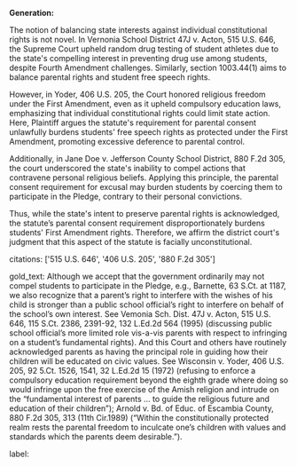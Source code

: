 **Generation:**

The notion of balancing state interests against individual constitutional rights is not novel. In Vernonia School District 47J v. Acton, 515 U.S. 646, the Supreme Court upheld random drug testing of student athletes due to the state's compelling interest in preventing drug use among students, despite Fourth Amendment challenges. Similarly, section 1003.44(1) aims to balance parental rights and student free speech rights. 

However, in Yoder, 406 U.S. 205, the Court honored religious freedom under the First Amendment, even as it upheld compulsory education laws, emphasizing that individual constitutional rights could limit state action. Here, Plaintiff argues the statute's requirement for parental consent unlawfully burdens students' free speech rights as protected under the First Amendment, promoting excessive deference to parental control.

Additionally, in Jane Doe v. Jefferson County School District, 880 F.2d 305, the court underscored the state's inability to compel actions that contravene personal religious beliefs. Applying this principle, the parental consent requirement for excusal may burden students by coercing them to participate in the Pledge, contrary to their personal convictions.

Thus, while the state's intent to preserve parental rights is acknowledged, the statute’s parental consent requirement disproportionately burdens students' First Amendment rights. Therefore, we affirm the district court's judgment that this aspect of the statute is facially unconstitutional.

citations: ['515 U.S. 646', '406 U.S. 205', '880 F.2d 305']

gold_text: Although we accept that the government ordinarily may not compel students to participate in the Pledge, e.g., Barnette, 63 S.Ct. at 1187, we also recognize that a parent’s right to interfere with the wishes of his child is stronger than a public school official’s right to interfere on behalf of the school’s own interest. See Vemonia Sch. Dist. 47J v. Acton, 515 U.S. 646, 115 S.Ct. 2386, 2391-92, 132 L.Ed.2d 564 (1995) (discussing public school official’s more limited role vis-a-vis parents with respect to infringing on a student’s fundamental rights). And this Court and others have routinely acknowledged parents as having the principal role in guiding how their children will be educated on civic values. See Wisconsin v. Yoder, 406 U.S. 205, 92 5.Ct. 1526, 1541, 32 L.Ed.2d 15 (1972) (refusing to enforce a compulsory education requirement beyond the eighth grade where doing so would infringe upon the free exercise of the Amish religion and intrude on the “fundamental interest of parents ... to guide the religious future and education of their children”); Arnold v. Bd. of Educ. of Escambia County, 880 F.2d 305, 313 (11th Cir.1989) (“Within the constitutionally protected realm rests the parental freedom to inculcate one’s children with values and standards which the parents deem desirable.”).

label: 